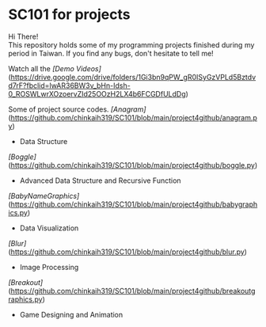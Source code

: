 # SC101 for projects
Hi There!\
This repository holds some of my programming projects finished during my period in Taiwan.
If you find any bugs, don't hesitate to tell me!


Watch all the *[Demo Videos]*(https://drive.google.com/drive/folders/1Gi3bn9qPW_gR0ISyGzVPLd5Bztdvd7rF?fbclid=IwAR36BW3v_bHn-Idsh-0_ROSWLwrXOzoervZId25OOzH2LX4b6FCGDfULdDg)



Some of project source codes.
*[Anagram]*(https://github.com/chinkaih319/SC101/blob/main/project4github/anagram.py)
  * Data Structure

*[Boggle]*(https://github.com/chinkaih319/SC101/blob/main/project4github/boggle.py)
  * Advanced Data Structure and Recursive Function

*[BabyNameGraphics]*(https://github.com/chinkaih319/SC101/blob/main/project4github/babygraphics.py)
  * Data Visualization

*[Blur]*(https://github.com/chinkaih319/SC101/blob/main/project4github/blur.py)
  * Image Processing

*[Breakout]*(https://github.com/chinkaih319/SC101/blob/main/project4github/breakoutgraphics.py)
  * Game Designing and Animation
